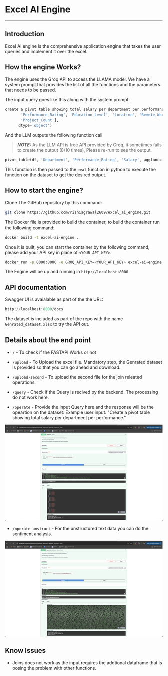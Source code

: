 # Excel AI Engine
---

## Introduction

Excel AI engine is the comprehensive application engine that takes the user queries and implement it over the excel.

## How the engine Works?

The engine uses the Groq API to access the LLAMA model. We have a system prompt that provides the list of all the functions and the parameters that needs to be passed.

The input query goes like this along with the system prompt.

```python
create a pivot table showing total salary per department per performance Available Columns: Index(['ID', 'Age', 'Salary', 'Department', 'Experience_Years',
       'Performance_Rating', 'Education_Level', 'Location', 'Remote_Work',
       'Project_Count'],
      dtype='object')
```

And the LLM outputs the following function call

> **_NOTE:_**  As the LLM API is free API provided by Groq, it sometimes fails to create the output (8/10 times), Please re-run to see the output.

```python
pivot_table(df, 'Department', 'Performance_Rating', 'Salary', aggfunc='sum')
```

This function is then passed to the `eval` function in python to execute the function on the dataset to get the desired output.

## How to start the engine?

Clone The GitHub repository by this command:

```bash
git clone https://github.com/rishiagrawal2609/excel_ai_engine.git
```


The Docker file is provided to build the container, to build the container run the following command:

```bash
docker build -t excel-ai-engine .
```

Once it is built, you can start the container by the following command, please add your API key in place of `<YOUR_API_KEY>`.

```bash
docker run -p 8000:8000 -e GROQ_API_KEY=<YOUR_API_KEY> excel-ai-engine
```

The Engine will be up and running in `http://localhost:8000`


## API documentation

Swagger UI is avaialable as part of the the URL:

```python
http://localhost:8000/docs
```

The dataset is included as part of the repo with the name `Genrated_dataset.xlsx` to try the API out.

## Details about the end point

- `/` - To check if the FASTAPI Works or not

- `/upload` - To Upload the excel file. Mandatory step, the Genrated dataset is provided so that you can go ahead and download.

- `/upload-second` - To upload the second file for the join releated operations.

- `/query` - Check if the Query is recived by the backend. The processing do not work here.

- `/operate` - Provide the input Query here and the response will be the opeartion on the dataset.
Example user input: "Create a pivot table showing total salary per department per performance."

![operate](./img/operate.png)

- `/operate-unstruct` - For the unstructured text data you can do the sentiment analysis.

![operate-unstruct](./img/operate-unstruct.png)

## Know Issues

- Joins does not work as the input requires the addtional dataframe that is posing the problem with other functions.
